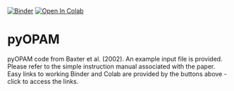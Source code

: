 [![Binder](https://mybinder.org/badge_logo.svg)](https://mybinder.org/v2/gh/Rjmbx/pyOPAM/HEAD)
[![Open In Colab](https://colab.research.google.com/assets/colab-badge.svg)](https://colab.research.google.com/github/Rjmbx/pyOPAM/blob/main/OPAM_barometer.ipynb)

# pyOPAM
pyOPAM code from Baxter et al. (2002). An example input file is provided. Please refer to the simple instruction manual associated with the paper. Easy links to working Binder and Colab are provided by the buttons above - click to access the links.   
